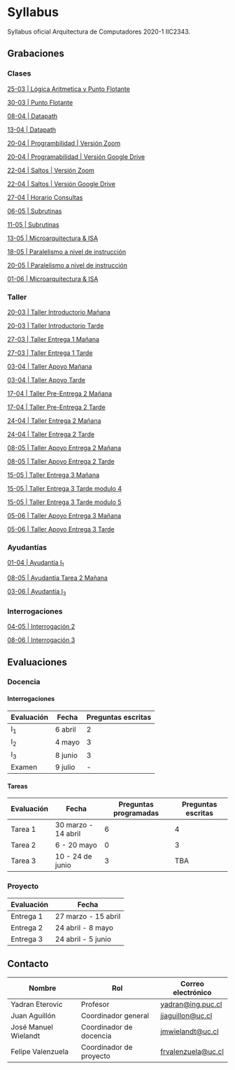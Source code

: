 # Syllabus
Syllabus oficial Arquitectura de Computadores 2020-1 IIC2343.



## Grabaciones
### Clases

[25-03 | Lógica Aritmetica y Punto Flotante](https://zoom.us/rec/share/-9J-Dqnyxj9OZaPK7WCFQpwZPr_XT6a8hCNN-vFeyEpAKQQl9981NUU6HhaAAOUj)

[30-03 | Punto Flotante](https://zoom.us/rec/share/5JZ6LJSg8kVJTpXo2BH7X4l-R6Liaaa80yUd-vUJnhl-lnnkApuFb78hjkCO_GA-)

[08-04 | Datapath](https://drive.google.com/file/d/1FqkHNybbkq-1RP-oLC2qtxuCv8Zx8qRW/view?usp=sharing)

[13-04 | Datapath](https://drive.google.com/file/d/1HWPUMakRv2eTX3BSAemV_Igz1Ev8v-to/view?usp=sharing)

[20-04 | Programbilidad | Versión Zoom ](https://zoom.us/rec/share/2tNwJZjKxHFOHZWOsVrZQJ4lL9vgaaa8h3cc_fQOmk9HT-dzyWNQxJOltAJt6sLI)

[20-04 | Programabilidad | Versión Google Drive](https://drive.google.com/drive/folders/1ZCh6qWj0LhLUZVNROxzft9xXKGCzsLJO?usp=sharing)

[22-04 | Saltos | Versión Zoom](https://zoom.us/rec/share/9e5eNZvT3EZLbInv6EfjHZIGQMPlT6a81igY-vsJz0gTKrIebLMzSpT-FevPZBKC)

[22-04 | Saltos | Versión Google Drive](https://drive.google.com/open?id=109kwdGEJOTxBmc6ILvJ-rTFDg9pQUBQg)

[27-04 | Horario Consultas](https://zoom.us/rec/share/yfdWEZ_sqHtIHKuKxn7xe6grIafLT6a8h3dI-fYEyh6xLawMGW3hrB1SHwzs8huW)

[06-05 | Subrutinas](https://zoom.us/rec/share/wJZldbWsrTxLSbeUqxvQe7cLOMPbT6a80SVK86FZzl8n5NLdtGZmuNoc6AeKspU)

[11-05 | Subrutinas](https://zoom.us/rec/share/vtVYdeD8yERITbPI5VuDVoslH9u-aaa81SZM_qILz0m8dYh0RnpgvxKBkAbwK0EH)

[13-05 | Microarquitectura & ISA](https://zoom.us/rec/share/puV0L7Td2FtJZqfRx2fZWPcqN6PCeaa81ihM-qdezBpnAFpQWniijIiYuJzVH7F_)

[18-05 | Paralelismo a nivel de instrucción](https://zoom.us/rec/share/xe9UFKOg51FJRZXrxm_OC6N8D5vvT6a8gSUZqfNYncR2xToFfcA7XhOXhNu721Y)

[20-05 | Paralelismo a nivel de instrucción](https://zoom.us/rec/share/5cpxJa3i-U9JbI2R00HQHfQ8Pq_keaa81yEX_acFyxuH0K9PK2C3LIabnLQejtnH)

[01-06 |  Microarquitectura & ISA](https://zoom.us/rec/share/_8JZdJX8zEROXoH98mHmGZJ7XZjEX6a81XNLrvEPzEaNAIRFB13mqLAuJtHHM7P7 )


### Taller

[20-03 | Taller Introductorio Mañana](https://zoom.us/rec/play/ucZ4fuv6_243GIHD4wSDBqUoW43oJ66s1yJMrqAKmU2wUHlXYFqhYucVNrdZsPcY2foozDvumPDaWTNX?startTime=1584709509000&_x_zm_rtaid=p0OfPwvyS8WybevX7l6Bsw.1585289700185.c531e3b4139cc7ddbe1ca545d7dcca4d&_x_zm_rhtaid=398)

[20-03 | Taller Introductorio Tarde](https://zoom.us/rec/share/6-5rC7Tx9zxIQJH1snreQ68qBbXdX6a8gSkYqfMIykjBqiph6_-S_cY8lDbvTb_L?startTime=1584724076000)

[27-03 | Taller Entrega 1 Mañana ](https://zoom.us/rec/share/--9_f7eoznNOX7PC6hz9eocBDKXdT6a8hiBL-_AKz0dP8f02Ggel6nF0IBu77ODU)

[27-03 | Taller Entrega 1 Tarde ](https://zoom.us/rec/share/--9_f7eoznNOX7PC6hz9eocBDKXdT6a8hiBL-_AKz0dP8f02Ggel6nF0IBu77ODU)

[03-04 | Taller Apoyo Mañana ](https://zoom.us/rec/share/-fB3Eu6sx31OY7ftzwaFV4cuE93fT6a82icfqPRYnkep9CqE03jE4Ay9IkeKy4fU?startTime=1585919837000)

[03-04 | Taller Apoyo Tarde ](https://zoom.us/rec/share/-fB3Eu6sx31OY7ftzwaFV4cuE93fT6a82icfqPRYnkep9CqE03jE4Ay9IkeKy4fU?startTime=1585933573000)

[17-04 | Taller Pre-Entrega 2 Mañana](https://zoom.us/rec/play/tJApdb-t-jw3SIfD5gSDBqIvW9S9eKKs2yQe8vBfxU60BSJRZ1uvM7JGZrfe6QRtK8UZzcYj0MuZNBfH?continueMode=true&_x_zm_rtaid=Og4irsODSQezspsJeycdBg.1587587559906.32ad277c12e39506aca4384e11a21eec&_x_zm_rhtaid=964)

[17-04 | Taller Pre-Entrega 2 Tarde](https://zoom.us/rec/play/uJV4f7z-qG03EteX4wSDAPVxW424LKys2nQY-PBfnRm0W3ICMwfzNeMbYbb5_eS9JrFknO4BtUItSkNP?continueMode=true&_x_zm_rtaid=Og4irsODSQezspsJeycdBg.1587587559906.32ad277c12e39506aca4384e11a21eec&_x_zm_rhtaid=964)

[24-04 | Taller Entrega 2 Mañana](https://zoom.us/rec/play/tZMqcej7rWo3GtaX4QSDB6R5W9Tpff6shnAdq_sJnUm1VXgLOwWiMOQRN7Y1FQ2YyNcFtrZvOKOvuekq?continueMode=true)

[24-04 | Taller Entrega 2 Tarde](https://zoom.us/rec/play/tZMqcej7rWo3GtaX4QSDB6R5W9Tpff6shnAdq_sJnUm1VXgLOwWiMOQRN7Y1FQ2YyNcFtrZvOKOvuekq?autoplay=true&continueMode=true&startTime=1587751516000)

[08-05 | Taller Apoyo Entrega 2 Mañana](https://zoom.us/rec/share/ppB_M4jsrXFJfs_17nyOBJYKAab7X6a80HBM_PoPyE1ttDDOSJ1FmSc-yEJQRFv4?startTime=1588946568000)

[08-05 | Taller Apoyo Entrega 2 Tarde](https://zoom.us/rec/share/-PZ7IrfPzk9LRtaX5wLjHaUiEKemeaa80SRM8qBfyU68syza6wx6Po3fkxwR9Kzp?startTime=1588961132000)

[15-05 | Taller Entrega 3 Mañana](https://zoom.us/rec/play/u5x8cbqu_T03SdXAtgSDAaR7W9W8eK2s0icZ8vEEmEaxU3kBY1T1MOBEYuBRTAS2ktIBdo2hxtzMB5P-?continueMode=true&_x_zm_rtaid=CPNj2JVKSueudCmXoJ2N1w.1589839094238.b1b568923e565827e0298692dd376909&_x_zm_rhtaid=839)

[15-05 | Taller Entrega 3 Tarde modulo 4](https://zoom.us/rec/play/6JZ5Ib2s-js3EtyWtASDC_RwW9TrLv-s1yBN8_BbzUe9UXZWZAemNOREYeYRjJGH73myl_YJPUzyUXwi?continueMode=true&_x_zm_rtaid=CPNj2JVKSueudCmXoJ2N1w.1589839094238.b1b568923e565827e0298692dd376909&_x_zm_rhtaid=839)

[15-05 | Taller Entrega 3 Tarde modulo 5](https://zoom.us/rec/play/6JAlJuuppj43S92U4wSDUKcqW9S7eP6s1yhN_qIOyBqxBnAGNlCvM-FHYOa9KJR2Mw05UdC9BApJZLvc?continueMode=true&_x_zm_rtaid=CPNj2JVKSueudCmXoJ2N1w.1589839094238.b1b568923e565827e0298692dd376909&_x_zm_rhtaid=839)

[05-06 | Taller Apoyo Entrega 3 Mañana](https://zoom.us/rec/share/3cA2aJuhzkFLSaPk0BrbX6oTTr36T6a803cdrKULnht-UB6ZW-UQRjZOMm7CjEej)

[05-06 | Taller Apoyo Entrega 3 Tarde](https://zoom.us/rec/share/3fBaALfe7XNOXdbO90HgV_YjNYD4eaa80HUdr6IKmSYdEHCsLpB7y-Hti4HjIkE)


### Ayudantías

[01-04 | Ayudantía I<sub>1</sub>](https://drive.google.com/open?id=14m2uL9SbPR3FdovNB06ANvc1L0UOLPgu)

[08-05 | Ayudantía Tarea 2 Mañana](https://zoom.us/rec/share/ppB_M4jsrXFJfs_17nyOBJYKAab7X6a80HBM_PoPyE1ttDDOSJ1FmSc-yEJQRFv4?startTime=1588951922000)

[03-06 | Ayudantía I<sub>3</sub>](https://drive.google.com/file/d/1FhlSLIA7-sGDQa2wIiKcVArkqoU3dnWN/view?usp=sharing) 

### Interrogaciones

[04-05 | Interrogación 2](https://drive.google.com/file/d/157GLwMpNWJhOOLDwHK_GpvOUnvyLsQZy/view?usp=sharing)

[08-06 | Interrogación 3](https://drive.google.com/open?id=1smbcyQ8lgKD1PBMTJzsCJ6hSDq_izbFu)

## Evaluaciones

### Docencia

#### Interrogaciones
|Evaluación|Fecha|Preguntas escritas|
|-|-|-|
|I<sub>1</sub>|6 abril|2|
|I<sub>2</sub>|4 mayo|3|
|I<sub>3</sub>|8 junio|3|
|Examen|9 julio|-|

#### Tareas
|Evaluación|Fecha|Preguntas programadas|Preguntas escritas|
|-|-|-|-|
|Tarea 1|30 marzo - 14 abril|6|4|
|Tarea 2|6 - 20 mayo|0|3|
|Tarea 3|10 - 24 de junio|3|TBA|

### Proyecto

|Evaluación|Fecha|
|-|-|
|Entrega 1|27 marzo - 15 abril|
|Entrega 2|24 abril - 8 mayo|
|Entrega 3|24 abril - 5 junio|

<!-- |Entrega 4|| -->

## Contacto

|Nombre|Rol|Correo electrónico|
|-|-|-|
|Yadran Eterovic|Profesor|yadran@ing.puc.cl|
|Juan Aguillón|Coordinador general|jjaguillon@uc.cl|
|José Manuel Wielandt|Coordinador de docencia|jmwielandt@uc.cl|
|Felipe Valenzuela|Coordinador de proyecto|frvalenzuela@uc.cl|
